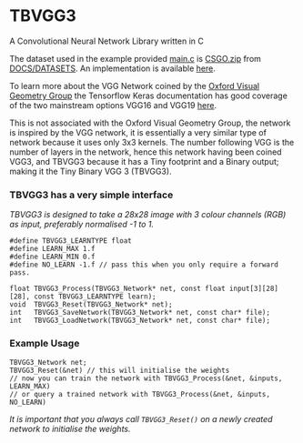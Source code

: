 # TBVGG3

A Convolutional Neural Network Library written in C

The dataset used in the example provided [main.c](main.c) is [CSGO.zip](https://github.com/TFNN/DOCS/tree/main/DATASETS) from [DOCS/DATASETS](https://github.com/TFNN/DOCS/tree/main/DATASETS). An implementation is available [here](https://github.com/jcwml/CSGO-Trigger-Bot).

To learn more about the VGG Network coined by the [Oxford Visual Geometry Group](https://www.robots.ox.ac.uk/~vgg/) the Tensorflow Keras documentation has good coverage of the two mainstream options VGG16 and VGG19 [here](https://keras.io/api/applications/vgg/).

This is not associated with the Oxford Visual Geometry Group, the network is inspired by the VGG network, it is essentially a very similar type of network because it uses only 3x3 kernels. The number following VGG is the number of layers in the network, hence this network having been coined VGG3, and TBVGG3 because it has a Tiny footprint and a Binary output; making it the Tiny Binary VGG 3 (TBVGG3).

### TBVGG3 has a very simple interface
_TBVGG3 is designed to take a 28x28 image with 3 colour channels (RGB) as input, preferably normalised -1 to 1._
```
#define TBVGG3_LEARNTYPE float
#define LEARN_MAX 1.f
#define LEARN_MIN 0.f
#define NO_LEARN -1.f // pass this when you only require a forward pass.

float TBVGG3_Process(TBVGG3_Network* net, const float input[3][28][28], const TBVGG3_LEARNTYPE learn);
void  TBVGG3_Reset(TBVGG3_Network* net);
int   TBVGG3_SaveNetwork(TBVGG3_Network* net, const char* file);
int   TBVGG3_LoadNetwork(TBVGG3_Network* net, const char* file);
```

### Example Usage
```
TBVGG3_Network net;
TBVGG3_Reset(&net) // this will initialise the weights
// now you can train the network with TBVGG3_Process(&net, &inputs, LEARN_MAX)
// or query a trained network with TBVGG3_Process(&net, &inputs, NO_LEARN)
```
_It is important that you always call `TBVGG3_Reset()` on a newly created network to initialise the weights._ 
